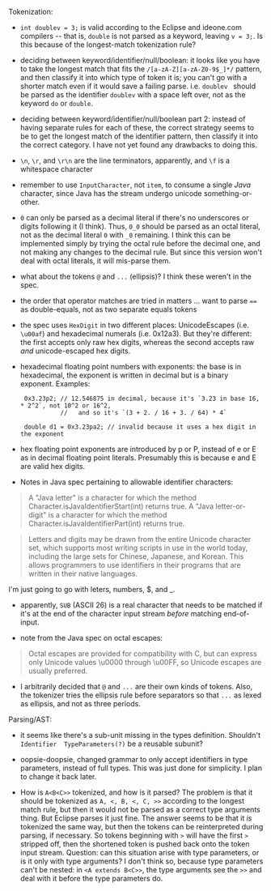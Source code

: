 Tokenization:

 - `int doublev = 3;` is valid according to the Eclipse and ideone.com compilers --
   that is, `double` is not parsed as a keyword, leaving `v = 3;`.
   Is this because of the longest-match tokenization rule?

 - deciding between keyword/identifier/null/boolean:  it looks like you have to take 
   the longest match that fits the `/[a-zA-Z][a-zA-Z0-9$_]*/` pattern, and then 
   classify it into which type of token it is; you can't go with a shorter match even
   if it would save a failing parse.  i.e. `doublev ` should be parsed as the identifier
   `doublev` with a space left over, not as the keyword `do` or `double`.
   
 - deciding between keyword/identifier/null/boolean part 2:  instead of having separate rules for
   each of these, the correct strategy seems to be to get the longest match of the identifier 
   pattern, then classify it into the correct category.  I have not yet found any drawbacks to 
   doing this.
   
 - `\n`, `\r`, and `\r\n` are the line terminators, apparently, and `\f` is a whitespace character

 - remember to use `InputCharacter`, not `item`, to consume a single *Java* character, since Java
   has the stream undergo unicode something-or-other.
 
 - `0` can only be parsed as a decimal literal if there's no underscores or digits following it
   (I think).  Thus, `0_0` should be parsed as an octal literal, not as the decimal literal `0` 
   with `_0` remaining.  I think this can be implemented simply by trying the octal rule before
   the decimal one, and not making any changes to the decimal rule.  But since this version won't
   deal with octal literals, it will mis-parse them.
   
 - what about the tokens `@` and `...` (ellipsis)?  I think these weren't in the spec.
 
 - the order that operator matches are tried in matters ... want to parse `==` as double-equals,
   not as two separate equals tokens
   
 - the spec uses `HexDigit` in two different places:  UnicodeEscapes (i.e. `\u00af`) and hexadecimal
   numerals (i.e. 0x12a3).  But they're different:  the first accepts only raw hex digits, whereas
   the second accepts raw *and* unicode-escaped hex digits.
   
 - hexadecimal floating point numbers with exponents:  the base is in hexadecimal, the exponent is
   written in decimal but is a binary exponent.  Examples:
     
        0x3.23p2; // 12.546875 in decimal, because it's `3.23 in base 16, * 2^2`, not 10^2 or 16^2,
                  //   and so it's `(3 + 2. / 16 + 3. / 64) * 4`
                  
        double d1 = 0x3.23pa2; // invalid because it uses a hex digit in the exponent
 
 - hex floating point exponents are introduced by p or P, instead of e or E as in decimal floating
   point literals.  Presumably this is because e and E are valid hex digits.

 - Notes in Java spec pertaining to allowable identifier characters:

> A "Java letter" is a character for which the method Character.isJavaIdentifierStart(int) returns true.
> A "Java letter-or-digit" is a character for which the method Character.isJavaIdentifierPart(int) returns true.

> Letters and digits may be drawn from the entire Unicode character set, 
> which supports most writing scripts in use in the world today, 
> including the large sets for Chinese, Japanese, and Korean. 
> This allows programmers to use identifiers in their programs that are written in their native languages.

   I'm just going to go with leters, numbers, $, and _.
   
 - apparently, `SUB` (ASCII 26) is a real character that needs to be matched if it's at the end of the
   character input stream *before* matching end-of-input.

 - note from the Java spec on octal escapes:
 
> Octal escapes are provided for compatibility with C, but can express only Unicode values \u0000 through \u00FF, 
> so Unicode escapes are usually preferred.

 - I arbitrarily decided that `@` and `...` are their own kinds of tokens.  Also, the tokenizer tries 
   the ellipsis rule before separators so that `...` as lexed as ellipsis, and not as three periods.

   
Parsing/AST:

 - it seems like there's a sub-unit missing in the types definition.  Shouldn't 
   `Identifier  TypeParameters(?)` be a reusable subunit?

 - oopsie-doopsie, changed grammar to only accept identifiers in type parameters, instead of full
   types.  This was just done for simplicity.  I plan to change it back later.

 - How is `A<B<C>>` tokenized, and how is it parsed?  The problem is that it should be tokenized 
   as `A, <, B, <, C, >>` according to the longest match rule, but then it would not be parsed as
   a correct type arguments thing.  But Eclipse parses it just fine.  The answer seems to be that
   it *is* tokenized the same way, but then the tokens can be reinterpreted during parsing, if
   necessary.  So tokens beginning with `>` will have the first `>` stripped off, then the shortened
   token is pushed back onto the token input stream.
   Question:  can this situation arise with type parameters, or is it only with type arguments?
   I don't think so, because type parameters can't be nested:  in `<A extends B<C>>`, the type
   arguments see the `>>` and deal with it before the type parameters do.
